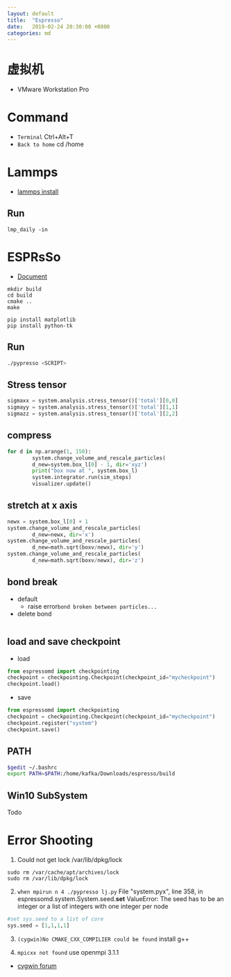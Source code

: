 ```yaml
---
layout: default
title:  "Espresso"
date:   2019-02-24 20:30:00 +0800
categories: md
---
```


# 虚拟机

- VMware Workstation Pro

# Command
- `Terminal` Ctrl+Alt+T
- `Back to home` cd /home
  
# Lammps

- [lammps install](https://lammps.sandia.gov/doc/Install_linux.**html**)

## Run
```
lmp_daily -in
```

# ESPRsSo

- [Document](http://espressomd.org/html/doc/index.html)

```
mkdir build
cd build
cmake ..
make
```

```
pip install matplotlib
pip install python-tk
```

## Run
```bash
./pypresso <SCRIPT>
```

## Stress tensor
```python
sigmaxx = system.analysis.stress_tensor()['total'][0,0]
sigmayy = system.analysis.stress_tensor()['total'][1,1]
sigmazz = system.analysis.stress_tensor()['total'][2,2]
```

## compress
```python
for d in np.arange(1, 150):
        system.change_volume_and_rescale_particles(
        d_new=system.box_l[0] - 1, dir='xyz')
        print("box now at ", system.box_l)
        system.integrator.run(sim_steps)    
        visualizer.update()
```

## stretch at x axis
```python
newx = system.box_l[0] + 1
system.change_volume_and_rescale_particles(
		d_new=newx, dir='x')
system.change_volume_and_rescale_particles(
       	d_new=math.sqrt(boxv/newx), dir='y')
system.change_volume_and_rescale_particles(
       	d_new=math.sqrt(boxv/newx), dir='z')
```

## bond break
- default
  - raise error`bond broken between particles...`
- delete bond
```python

```

## load and save checkpoint
- load
```python
from espressomd import checkpointing
checkpoint = checkpointing.Checkpoint(checkpoint_id="mycheckpoint")
checkpoint.load()
```

- save
```python
from espressomd import checkpointing
checkpoint = checkpointing.Checkpoint(checkpoint_id="mycheckpoint")
checkpoint.register("system")
checkpoint.save()
```

## PATH
```bash
$gedit ~/.bashrc
export PATH=$PATH:/home/kafka/Downloads/espresso/build
```

## Win10 SubSystem
Todo


# Error Shooting
1. Could not get lock /var/lib/dpkg/lock
```
sudo rm /var/cache/apt/archives/lock
sudo rm /var/lib/dpkg/lock
```

2. `when mpirun n 4 ./pypresso lj.py`
File "system.pyx", line 358, in espressomd.system.System.seed.__set__
ValueError: The seed has to be an integer or a list of integers with one integer per node
```python
#set sys.seed to a list of core
sys.seed = [1,1,1,1]
```

3. `(cygwin)No CMAKE_CXX_COMPILIER could be found`
install g++

4. `mpicxx not found`
use openmpi 3.1.1
- [cygwin forum](https://cygwin.com/ml/cygwin/2018-09/msg00180.html)